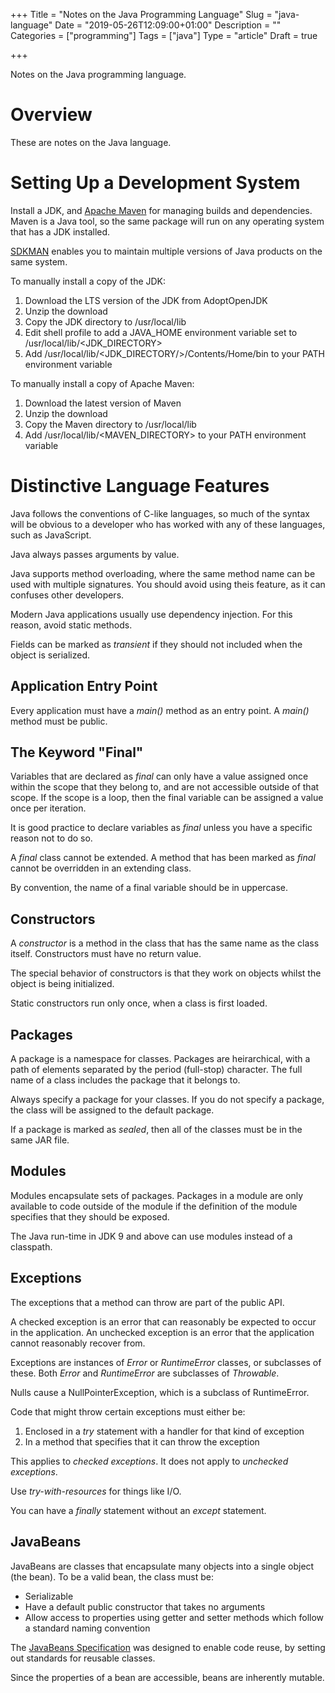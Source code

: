 +++
Title = "Notes on the Java Programming Language"
Slug = "java-language"
Date = "2019-05-26T12:09:00+01:00"
Description = ""
Categories = ["programming"]
Tags = ["java"]
Type = "article"
Draft = true

+++

Notes on the Java programming language.

<!--more-->

# Overview

These are notes on the Java language.

# Setting Up a Development System

Install a JDK, and [Apache Maven](https://maven.apache.org/) for managing builds and dependencies. Maven is a Java tool, so the same package will run on any operating system that has a JDK installed.

[SDKMAN](https://sdkman.io/) enables you to maintain multiple versions of Java products on the same system.

To manually install a copy of the JDK:

1. Download the LTS version of the JDK from AdoptOpenJDK
2. Unzip the download
3. Copy the JDK directory to /usr/local/lib
4. Edit shell profile to add a JAVA_HOME environment variable set to /usr/local/lib/<JDK_DIRECTORY>
5. Add /usr/local/lib/<JDK_DIRECTORY/>/Contents/Home/bin to your PATH environment variable

To manually install a copy of Apache Maven:

1. Download the latest version of Maven
2. Unzip the download
3. Copy the Maven directory to /usr/local/lib
4. Add /usr/local/lib/<MAVEN_DIRECTORY> to your PATH environment variable

# Distinctive Language Features

Java follows the conventions of C-like languages, so much of the syntax will be obvious to a developer who has worked with any of these languages, such as JavaScript.

Java always passes arguments by value.

Java supports method overloading, where the same method name can be used with multiple signatures. You should avoid using theis feature, as it can confuses other developers.

Modern Java applications usually use dependency injection. For this reason, avoid static methods.

Fields can be marked as _transient_ if they should not included when the object is serialized.

## Application Entry Point

Every application must have a _main()_ method as an entry point. A _main()_ method must be public.

## The Keyword "Final"

Variables that are declared as _final_ can only have a value assigned once within the scope that they belong to, and are not accessible outside of that scope. If the scope is a loop, then the final variable can be assigned a value once per iteration.

It is good practice to declare variables as _final_ unless you have a specific reason not to do so.

A _final_ class cannot be extended. A method that has been marked as _final_ cannot be overridden in an extending class.

By convention, the name of a final variable should be in uppercase.

## Constructors

A _constructor_ is a method in the class that has the same name as the class itself. Constructors must have no return value.

The special behavior of constructors is that they work on objects whilst the object is being initialized.

Static constructors run only once, when a class is first loaded.

## Packages

A package is a namespace for classes. Packages are heirarchical, with a path of elements separated by the period (full-stop) character. The full name of a class includes the package that it belongs to.

Always specify a package for your classes. If you do not specify a package, the class will be assigned to the default package.

If a package is marked as _sealed_, then all of the classes must be in the same JAR file.

## Modules

Modules encapsulate sets of packages. Packages in a module are only available to code outside of the module if the definition of the module specifies that they should be exposed.

The Java run-time in JDK 9 and above can use modules instead of a classpath.

## Exceptions

The exceptions that a method can throw are part of the public API.

A checked exception is an error that can reasonably be expected to occur in the application. An unchecked exception is an error that the application cannot reasonably recover from.

Exceptions are instances of _Error_ or _RuntimeError_ classes, or subclasses of these. Both _Error_ and _RuntimeError_ are subclasses of _Throwable_.

Nulls cause a NullPointerException, which is a subclass of RuntimeError.

Code that might throw certain exceptions must either be:

1. Enclosed in a _try_ statement with a handler for that kind of exception
2. In a method that specifies that it can throw the exception

This applies to _checked exceptions_. It does not apply to _unchecked exceptions_.

Use _try-with-resources_ for things like I/O.

You can have a _finally_ statement without an _except_ statement.

## JavaBeans

JavaBeans are classes that encapsulate many objects into a single object (the bean). To be a valid bean, the class must be:

- Serializable
- Have a default public constructor that takes no arguments
- Allow access to properties using getter and setter methods which follow a standard naming convention

The [JavaBeans Specification](https://www.oracle.com/technetwork/java/javase/documentation/spec-136004.html) was designed to enable code reuse, by setting out standards for reusable classes.

Since the properties of a bean are accessible, beans are inherently mutable.
